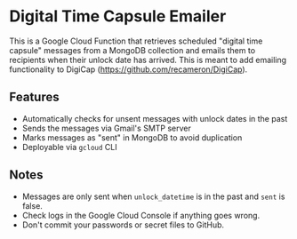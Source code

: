 # Digital Time Capsule Emailer

This is a Google Cloud Function that retrieves scheduled "digital time capsule" messages from a MongoDB collection and emails them to recipients when their unlock date has arrived. This is meant to add emailing functionality to DigiCap (https://github.com/recameron/DigiCap).

## Features

- Automatically checks for unsent messages with unlock dates in the past
- Sends the messages via Gmail's SMTP server
- Marks messages as "sent" in MongoDB to avoid duplication
- Deployable via `gcloud` CLI

## Notes
- Messages are only sent when `unlock_datetime` is in the past and `sent` is false.
- Check logs in the Google Cloud Console if anything goes wrong.
- Don't commit your passwords or secret files to GitHub.

